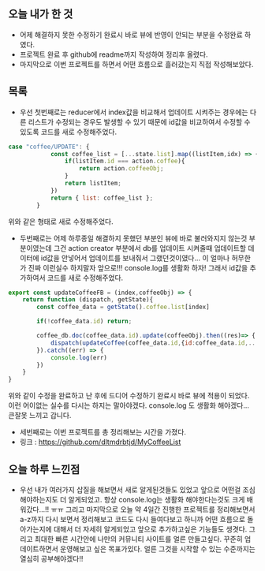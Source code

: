 ## 오늘 내가 한 것
- 어제 해결하지 못한 수정하기 완료시 바로 뷰에 반영이 안되는 부분을 수정완료 하였다.
- 프로젝트 완료 후 github에 readme까지 작성하여 정리후 올렸다.
- 마지막으로 이번 프로젝트를 하면서 어떤 흐름으로 흘러갔는지 직접 작성해보았다.

## 목록
- 우선 첫번째로는 reducer에서 index값을 비교해서 업데이트 시켜주는 경우에는 다른 리스트가 수정되는 경우도 발생할 수 있기 때문에 id값을 비교하여서 수정할 수 있도록 코드를 새로 수정해주었다.
```javascript
case "coffee/UPDATE": {
            const coffee_list = [...state.list].map((listItem,idx) => {
                if(listItem.id === action.coffee){
                    return action.coffeeObj;
                }
                return listItem;
            })
            return { list: coffee_list };
        }
```
위와 같은 형태로 새로 수정해주었다.

- 두번째로는 어제 하루종일 해결하지 못했던 부분인 뷰에 바로 불러와지지 않는것 부분이였는데 그건 action creator 부분에서 db를 업데이트 시켜줄때 업데이트할 데이터에 id값을 안넣어서 업데이트를 보내줘서 그랬던것이였다... 이 얼마나 허무한가 진짜 이런실수 하지말자 앞으로!!! console.log를 생활화 하자! 그래서 id값을 추가하여서 코드를 새로 수정해주었다.

```javascript
export const updateCoffeeFB = (index,coffeeObj) => {
    return function (dispatch, getState){
        const coffee_data = getState().coffee.list[index]

        if(!coffee_data.id) return;

        coffee_db.doc(coffee_data.id).update(coffeeObj).then((res)=> {
            dispatch(updateCoffee(coffee_data.id,{id:coffee_data.id,...coffeeObj}));
        }).catch((err) => {
            console.log(err)
        })
    }
}
```
위와 같이 수정을 완료하고 난 후에 드디어 수정하기 완료시 바로 뷰에 적용이 되었다. 이런 어이없는 실수를 다시는 하지는 말아야겠다. console.log 도 생활화 해야겠다... 큰잘못 느끼고 갑니다.

- 세번째로는 이번 프로젝트를 총 정리해보는 시간을 가졌다.
- 링크 : https://github.com/dltmdrbtjd/MyCoffeeList

## 오늘 하루 느낀점
- 우선 내가 여러가지 삽질을 해보면서 새로 알게된것들도 있었고 앞으로 어떤걸 조심해야하는지도 더 알게되었고. 항상 console.log는 생활화 해야한다는것도 크게 배워갔다...!! ㅠㅠ 그리고 마지막으로 오늘 약 4일간 진행한 프로젝트를 정리해보면서 a-z까지 다시 보면서 정리해보고 코드도 다시 들여다보고 하니까 어떤 흐름으로 돌아가는지에 대해서 더 자세히 알게되었고 앞으로 추가하고싶은 기능들도 생겻다. 그리고 최대한 빠른 시간안에 나만의 커뮤니티 사이트를 얼른 만들고싶다. 꾸준히 업데이트하면서 운영해보고 싶은 목표가있다. 얼른 그것을 시작할 수 있는 수준까지는 열심히 공부해야겠다!! 
